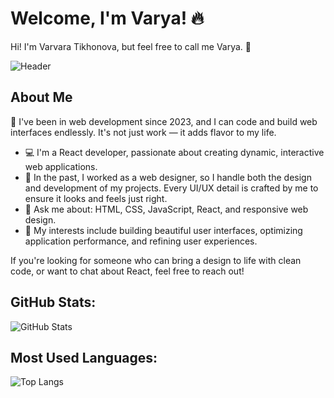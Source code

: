 
# Welcome, I'm Varya! 🔥

Hi! I'm Varvara Tikhonova, but feel free to call me Varya. 🙌

![Header](https://images.unsplash.com/photo-1671260657902-4057e6582f3e?q=80&w=3270&auto=format&fit=crop&ixlib=rb-4.0.3&ixid=M3wxMjA3fDB8MHxwaG90by1wYWdlfHx8fGVufDB8fHx8fA%3D%3D)

## About Me
🚀 I've been in web development since 2023, and I can code and build web interfaces endlessly. It's not just work — it adds flavor to my life.

- 💻 I'm a React developer, passionate about creating dynamic, interactive web applications.
- 🎨 In the past, I worked as a web designer, so I handle both the design and development of my projects. Every UI/UX detail is crafted by me to ensure it looks and feels just right.
- 💬 Ask me about: HTML, CSS, JavaScript, React, and responsive web design.
- 🎯 My interests include building beautiful user interfaces, optimizing application performance, and refining user experiences.

If you're looking for someone who can bring a design to life with clean code, or want to chat about React, feel free to reach out!

## GitHub Stats:
![GitHub Stats](https://github-profile-summary-cards.vercel.app/api/cards/stats?username=varvaratikh&theme=radical)

## Most Used Languages:
![Top Langs](https://github-profile-summary-cards.vercel.app/api/cards/repos-per-language?username=varvaratikh&theme=radical)
